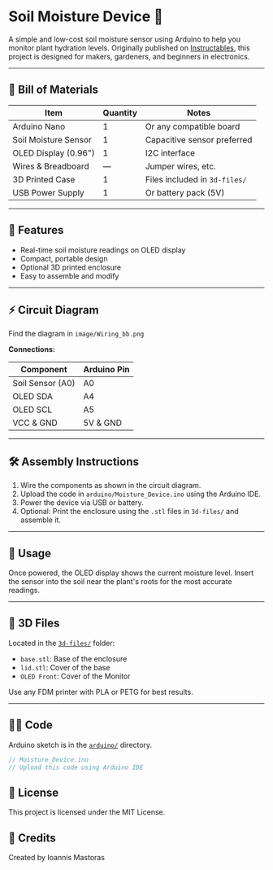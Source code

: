 # Soil Moisture Device 🌱

A simple and low-cost soil moisture sensor using Arduino to help you monitor plant hydration levels. Originally published on [Instructables](https://www.instructables.com/Soil-Moisture-Device/), this project is designed for makers, gardeners, and beginners in electronics.

---

## 🧰 Bill of Materials

| Item                   | Quantity | Notes                          |
|------------------------|----------|--------------------------------|
| Arduino Nano           | 1        | Or any compatible board        |
| Soil Moisture Sensor   | 1        | Capacitive sensor preferred    |
| OLED Display (0.96")   | 1        | I2C interface                  |
| Wires & Breadboard     | —        | Jumper wires, etc.             |
| 3D Printed Case        | 1        | Files included in `3d-files/`  |
| USB Power Supply       | 1        | Or battery pack (5V)           |

---

## 🧠 Features

- Real-time soil moisture readings on OLED display
- Compact, portable design
- Optional 3D printed enclosure
- Easy to assemble and modify

---

## ⚡ Circuit Diagram

Find the diagram in `image/Wiring_bb.png`


**Connections:**

| Component          | Arduino Pin |
|-------------------|-------------|
| Soil Sensor (A0)   | A0          |
| OLED SDA           | A4          |
| OLED SCL           | A5          |
| VCC & GND          | 5V & GND    |

---

## 🛠️ Assembly Instructions

1. Wire the components as shown in the circuit diagram.
2. Upload the code in `arduino/Moisture_Device.ino` using the Arduino IDE.
3. Power the device via USB or battery.
4. Optional: Print the enclosure using the `.stl` files in `3d-files/` and assemble it.

---

## 👀 Usage

Once powered, the OLED display shows the current moisture level. Insert the sensor into the soil near the plant's roots for the most accurate readings.

---

## 🧱 3D Files

Located in the [`3d-files/`](./3d-files/) folder:

- `base.stl`: Base of the enclosure
- `lid.stl`: Cover of the base
- `OLED Front`: Cover of the Monitor

Use any FDM printer with PLA or PETG for best results.

---

## 🧑‍💻 Code

Arduino sketch is in the [`arduino/`](./arduino/) directory.

```cpp
// Moisture_Device.ino
// Upload this code using Arduino IDE
```
## 📜 License
This project is licensed under the MIT License.

## 🙌 Credits
Created by Ioannis Mastoras
